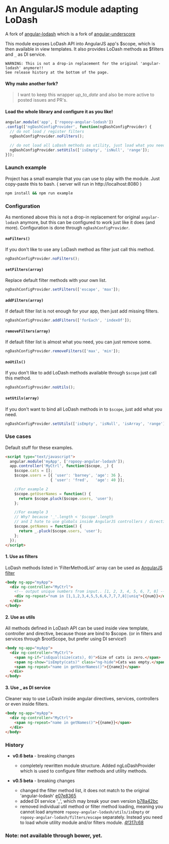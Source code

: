 # An AngularJS module adapting LoDash

A fork of [angular-lodash](https://github.com/cabrel/angular-lodash) which is a fork of [angular-underscore](https://github.com/floydsoft/angular-underscore)

This module exposes LoDash API into AngularJS app's $scope, which is then available in view templates. It also provides LoDash methods as $filters and `_` as DI service.

```
WARNING: This is not a drop-in replacement for the original 'angular-lodash' anymore!!
See release history at the bottom of the page.
```

#### Why make another fork?
> I want to keep this wrapper _up_to_date_ and also be more active to posted issues and PR's.

#### Load the whole library and configure it as you like!

```javascript
angular.module('app', ['ropooy-angular-lodash'])
.config(['ngDashConfigProvider', function(ngDashConfigProvider) {
  // do not load / register filters
  ngDashConfigProvider.noFilters();

  // do not load all LoDash methods as utility, just load what you need.
  ngDashConfigProvider.setUtils(['isEmpty', 'isNull', 'range']);
}]);
```

### Launch example
Project has a small example that you can use to play with the module. Just copy-paste this to bash. ( server will run in http://localhost:8080 )
```bash
npm install && npm run example
```

### Configuration
As mentioned above this is not a drop-in replacement for original `angular-lodash` anymore, but this can be configured to work just like it does (and more). Configuration is done through `ngDashConfigProvider`.

#### `noFilters()`
If you don't like to use any LoDash method as filter just call this method.
```js
ngDashConfigProvider.noFilters();
```

#### `setFilters(array)`
Replace default filter methods with your own list.
```js
ngDashConfigProvider.setFilters(['escape', 'max']);
```

#### `addFilters(array)`
If default filter list is not enough for your app, then just add missing filters.
```js
ngDashConfigProvider.addFilters(['forEach', 'indexOf']);
```

#### `removeFilters(array)`
If default filter list is almost what you need, you can just remove some.
```js
ngDashConfigProvider.removeFilters(['max', 'min']);
```

#### `noUtils()`
If you don't like to add LoDash methods available through `$scope` just call this method.
```js
ngDashConfigProvider.noUtils();
```

#### `setUtils(array)`
If you don't want to bind all LoDash methods in to `$scope`, just add what you need.
```js
ngDashConfigProvider.setUtils(['isEmpty', 'isNull', 'isArray', 'range']);
```

### Use cases
Default stuff for these examples.
```html
<script type="text/javascript">
  angular.module('myApp', ['ropooy-angular-lodash']);
  app.controller('MyCtrl', function($scope, _) {
    $scope.cats = [];
    $scope.users = [{ 'user': 'barney', 'age': 36 },
                    { 'user': 'fred',   'age': 40 }];

    //For example 2
    $scope.getUserNames = function() {
      return $scope.pluck($scope.users, 'user');
    };

    //For example 3
    // Why? because '_'.length < '$scope'.length
    // and I hate to use globals inside AngularJS controllers / directives / etc.
    $scope.getNames = function() {
      return _.pluck($scope.users, 'user');
    };
  });
</script>
```

#### 1. Use as filters
LoDash methods listed in 'FilterMethodList' array can be used as [AngularJS filter](https://docs.angularjs.org/guide/filter)
```html
<body ng-app="myApp">
  <div ng-controller="MyCtrl">
    <!-- output unique numbers from input.. [1, 2, 3, 4, 5, 6, 7, 8] -->
    <div ng-repeat="num in [1,1,2,3,4,5,5,6,6,7,7,7,8]|uniq">{{num}}</div>
  </div>
</body>
```

#### 2. Use as utils
All methods defined in LoDash API can be used inside view template, controller and directive, because those are bind to $scope. (or in filters and services through $rootScope, but prefer using DI service!)
```html
<body ng-app="myApp">
  <div ng-controller="MyCtrl">
    <span ng-if="isEqual(size(cats), 0)">Size of cats is zero.</span>
    <span ng-show="isEmpty(cats)" class="ng-hide">Cats was empty.</span>
    <span ng-repeat="name in getUserNames()">{{name}}</span>
  </div>
</body>
```

#### 3. Use _ as DI service
Cleaner way to use LoDash inside angular directives, services, controllers or even inside filters.
```html
<body ng-app="myApp">
  <div ng-controller="MyCtrl">
    <span ng-repeat="name in getNames()">{{name}}</span>
  </div>
</body>
```
### History
* **v0.6 beta** - breaking changes
  * completely rewritten module structure. Added ngLoDashProvider which is used to configure filter methods and utility methods.

* **v0.5 beta** - breaking changes
  * changed the filter method list, it does not match to the original 'angular-lodash' [e07e8365](https://github.com/RopoMen/ropooy-angular-lodash/commit/e07e836561c454ec3f2a325ea4da0233e8c44425)
  * added DI service '_', which may break your own version [b78a42bc](https://github.com/RopoMen/ropooy-angular-lodash/commit/b78a42bc45c820b79151ae4a5e2fbdfd733ca2f7)
  * removed individual util method or filter method loading, meaning you cannot load anymore `ropooy-angular-lodash/utils/isEmpty` or `ropooy-angular-lodash/filters/escape` separately. Instead you need to load whole utility module and/or filters module. [4f317c68](https://github.com/RopoMen/ropooy-angular-lodash/commit/4f317c686d8c05d94825371fa0c7472b4a6ce62c)

### Note: not available through bower, yet.
